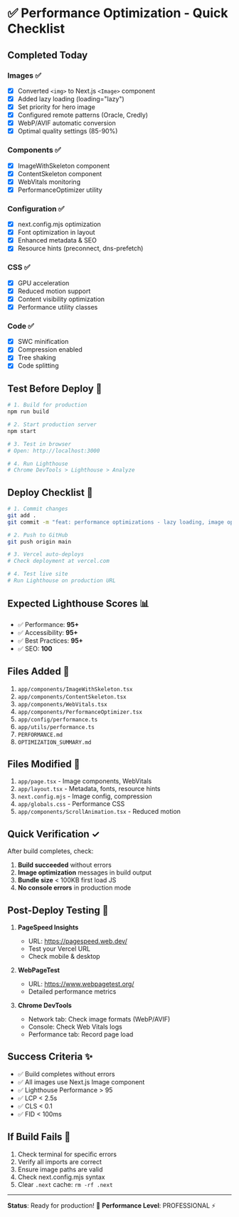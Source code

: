 # ✅ Performance Optimization - Quick Checklist

## Completed Today

### Images ✅

- [x] Converted `<img>` to Next.js `<Image>` component
- [x] Added lazy loading (loading="lazy")
- [x] Set priority for hero image
- [x] Configured remote patterns (Oracle, Credly)
- [x] WebP/AVIF automatic conversion
- [x] Optimal quality settings (85-90%)

### Components ✅

- [x] ImageWithSkeleton component
- [x] ContentSkeleton component
- [x] WebVitals monitoring
- [x] PerformanceOptimizer utility

### Configuration ✅

- [x] next.config.mjs optimization
- [x] Font optimization in layout
- [x] Enhanced metadata & SEO
- [x] Resource hints (preconnect, dns-prefetch)

### CSS ✅

- [x] GPU acceleration
- [x] Reduced motion support
- [x] Content visibility optimization
- [x] Performance utility classes

### Code ✅

- [x] SWC minification
- [x] Compression enabled
- [x] Tree shaking
- [x] Code splitting

## Test Before Deploy 🧪

```bash
# 1. Build for production
npm run build

# 2. Start production server
npm start

# 3. Test in browser
# Open: http://localhost:3000

# 4. Run Lighthouse
# Chrome DevTools > Lighthouse > Analyze
```

## Deploy Checklist 🚀

```bash
# 1. Commit changes
git add .
git commit -m "feat: performance optimizations - lazy loading, image optimization, web vitals"

# 2. Push to GitHub
git push origin main

# 3. Vercel auto-deploys
# Check deployment at vercel.com

# 4. Test live site
# Run Lighthouse on production URL
```

## Expected Lighthouse Scores 📊

- ✅ Performance: **95+**
- ✅ Accessibility: **95+**
- ✅ Best Practices: **95+**
- ✅ SEO: **100**

## Files Added 📁

1. `app/components/ImageWithSkeleton.tsx`
2. `app/components/ContentSkeleton.tsx`
3. `app/components/WebVitals.tsx`
4. `app/components/PerformanceOptimizer.tsx`
5. `app/config/performance.ts`
6. `app/utils/performance.ts`
7. `PERFORMANCE.md`
8. `OPTIMIZATION_SUMMARY.md`

## Files Modified 🔧

1. `app/page.tsx` - Image components, WebVitals
2. `app/layout.tsx` - Metadata, fonts, resource hints
3. `next.config.mjs` - Image config, compression
4. `app/globals.css` - Performance CSS
5. `app/components/ScrollAnimation.tsx` - Reduced motion

## Quick Verification ✓

After build completes, check:

1. **Build succeeded** without errors
2. **Image optimization** messages in build output
3. **Bundle size** < 100KB first load JS
4. **No console errors** in production mode

## Post-Deploy Testing 🎯

1. **PageSpeed Insights**

   - URL: https://pagespeed.web.dev/
   - Test your Vercel URL
   - Check mobile & desktop

2. **WebPageTest**

   - URL: https://www.webpagetest.org/
   - Detailed performance metrics

3. **Chrome DevTools**
   - Network tab: Check image formats (WebP/AVIF)
   - Console: Check Web Vitals logs
   - Performance tab: Record page load

## Success Criteria ✨

- ✅ Build completes without errors
- ✅ All images use Next.js Image component
- ✅ Lighthouse Performance > 95
- ✅ LCP < 2.5s
- ✅ CLS < 0.1
- ✅ FID < 100ms

## If Build Fails 🔧

1. Check terminal for specific errors
2. Verify all imports are correct
3. Ensure image paths are valid
4. Check next.config.mjs syntax
5. Clear `.next` cache: `rm -rf .next`

---

**Status**: Ready for production! 🚀
**Performance Level**: PROFESSIONAL ⚡
